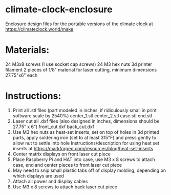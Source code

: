 # climate-clock-enclosure
Enclosure design files for the portable versions of the climate clock at https://climateclock.world/make

# Materials:
24 M3x8 screws (I use socket cap screws)
24 M3 hex nuts
3d printer filament
2 pieces of 1/8" material for laser cutting, minimum dimensions 27.75"x6" each

# Instructions:
1. Print all .stl files (part modeled in inches, if ridiculously small in print software scale by 2540%)
    center_1.stl
    center_2.stl
    case.stl
    end.stl
2. Laser cut all .dxf files (also designed in inches, dimensions should be 27.75” x 6”)
    front_cut.dxf
    back_cut.dxf
3. Use M3 hex nuts as heat-set inserts, set on top of holes in 3d printed parts, apply soldering iron (set to at least 315℉) and press gently to allow nut to settle into hole
    Instructions/description for using heat set inserts at https://markforged.com/resources/blog/heat-set-inserts
4. Center matrix displays on front laser cut piece
5. Place Raspberry Pi and HAT into case, use M3 x 8 screws to attach case, end and center pieces to front laser cut piece
6. May need to snip small plastic tabs off of display molding, depending on which displays are used
7. Attach all power and display cables
8. Use M3 x 8 screws to attach back laser cut piece
